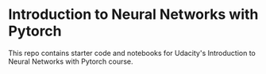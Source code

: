 # Introduction to Neural Networks with Pytorch
This repo contains starter code and notebooks for Udacity's Introduction to Neural Networks with Pytorch course.
